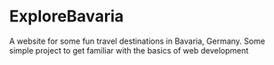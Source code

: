 # ExploreBavaria
A website for some fun travel destinations in Bavaria, Germany.
Some simple project to get familiar with the basics of web development
